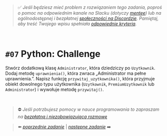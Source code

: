 > :white_check_mark: *Jeśli będziesz mieć problem z rozwiązaniem tego zadania, poproś o pomoc na odpowiednim kanale na Slacku (dotyczy [mentee](https://devmentor.pl/mentoring-javascript/)) lub na ogólnodostępnej i bezpłatnej [społeczności na Discordzie](https://devmentor.pl/discord). Pamiętaj, aby treść Twojego wpisu spełniała [odpowiednie kryteria](https://devmentor.pl/jak-prosic-o-pomoc/).*

&nbsp;

# `#07` Python: Challenge

Stwórz dodatkową klasę `Administrator`, która dziedziczy po `Uzytkownik`. Dodaj metodę `uprawnienia()`, która zwraca „Administrator ma pełne uprawnienia.”. Napisz funkcję `przywitaj_uzytkownika()`, która przyjmuje obiekt dowolnego typu użytkownika (`Uzytkownik`, `PremiumUzytkownik` lub `Administrator`) i wywołuje metodę `przywitaj()`.





&nbsp;
> :no_entry: *Jeśli potrzbujesz pomocy w nauce programowania to zapraszam na [bezpłatną i niezobowiązującą rozmowę](https://devmentor.pl/rozmowa)*

> :arrow_left: [*poprzednie zadanie*](./../06) | [*następne zadanie*](./../08) :arrow_right:
